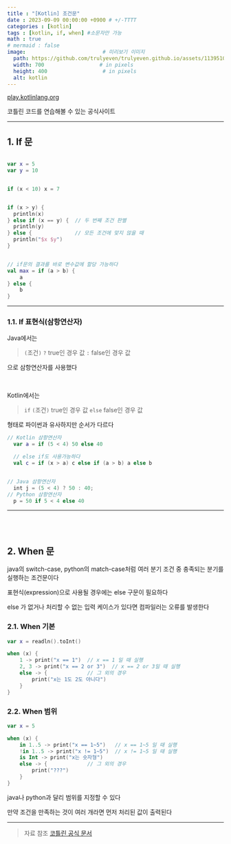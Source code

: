 ```yaml
---
title : "[Kotlin] 조건문"
date : 2023-09-09 00:00:00 +0900 # +/-TTTT
categories : [kotlin]
tags : [kotlin, if, when] #소문자만 가능
math : true
# mermaid : false
image:                         # 미리보기 이미지
  path: https://github.com/trulyeven/trulyeven.github.io/assets/113951017/f75671d4-afc0-4eb0-850d-4e1d5d76f2cb
  width: 700                  # in pixels
  height: 400                  # in pixels
  alt: kotlin
---
```


[play.kotlinlang.org](https://play.kotlinlang.org/)

코틀린 코드를 연습해볼 수 있는 공식사이트

---

## 1. If 문

```kotlin

var x = 5
var y = 10


if (x < 10) x = 7


if (x > y) {
  println(x)
} else if (x == y) {  // 두 번째 조건 판별
  println(y)
} else {              // 모든 조건에 맞지 않을 때
  println("$x $y")
}


// if문의 결과를 바로 변수값에 할당 가능하다
val max = if (a > b) {
    a
} else {
    b
}
```

---

### 1.1. If 표현식(삼항연산자)

Java에서는

> `(`조건`)` `?` true인 경우 값 `:` false인 경우 값

으로 삼항연산자를 사용했다

<br>

Kotlin에서는

> `if` `(`조건`)` true인 경우 값 `else` false인 경우 값

형태로 파이썬과 유사하지만 순서가 다르다

```kotlin
// Kotlin 삼항연산자
  var a = if (5 < 4) 50 else 40

  // else if도 사용가능하다
  val c = if (x > a) c else if (a > b) a else b


// Java 삼항연산자
  int j = (5 < 4) ? 50 : 40;
// Python 삼항연산자
  p = 50 if 5 < 4 else 40
```

---

<br><br>

## 2. When 문

java의 switch-case, python의 match-case처럼 여러 분기 조건 중 충족되는 분기를 실행하는 조건문이다


표현식(expression)으로 사용될 경우에는 else 구문이 필요하다

else 가 없거나 처리할 수 없는 입력 케이스가 있다면 컴파일러는 오류를 발생한다


### 2.1. When 기본

```kotlin
var x = readln().toInt()

when (x) {
    1 -> print("x == 1")  // x == 1 일 때 실행
    2, 3 -> print("x == 2 or 3")  // x == 2 or 3일 때 실행
    else -> {             // 그 외의 경우
        print("x는 1도 2도 아니다")
    }
}
```

### 2.2. When 범위

```kotlin
var x = 5

when (x) {
    in 1..5 -> print("x == 1~5")   // x == 1~5 일 때 실행
    !in 1..5 -> print("x != 1~5")  // x != 1~5 일 때 실행
    is Int -> print("x는 숫자형")
    else -> {             // 그 외의 경우
        print("???")
    }
}
```

java나 python과 달리 범위를 지정할 수 있다

만약 조건을 만족하는 것이 여러 개라면 먼저 처리된 값이 출력된다

---

> 자료 참조
[코틀린 공식 문서](https://kotlinlang.org/docs/control-flow.html#if-expression)